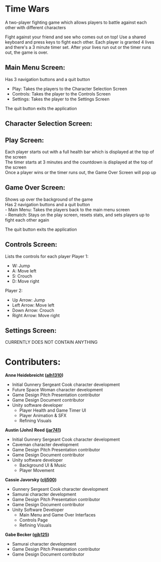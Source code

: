 # Time Wars  
A two-player fighting game which allows players to battle against each other with different characters

Fight against your friend and see who comes out on top! Use a shared keyboard and press keys to fight each other. Each player is granted 4 lives and there's a 3 minute timer set.
After your lives run out or the timer runs out, the game is over. 

## Main Menu Screen:  
Has 3 navigation buttons and a quit button  
  - Play: Takes the players to the Character Selection Screen  
  - Controls: Takes the player to the Controls Screen  
  - Settings: Takes the player to the Settings Screen  

The quit button exits the application 

## Character Selection Screen:

## Play Screen:
  Each player starts out with a full health bar which is displayed at the top of the screen   
  The timer starts at 3 minutes and the countdown is displayed at the top of the screen  
  Once a player wins or the timer runs out, the Game Over Screen will pop up  
  
## Game Over Screen:
  Shows up over the background of the game  
  Has 2 navigation buttons and a quit button  
    - Main Menu: Takes the players back to the main menu screen  
    - Rematch: Stays on the play screen, resets stats, and sets players up to fight each other again  
  
  The quit button exits the application  

## Controls Screen:
 Lists the controls for each player
 Player 1:
  - W: Jump
  - A: Move left
  - S: Crouch
  - D: Move right
  
 Player 2:
  - Up Arrow: Jump
  - Left Arrow: Move left
  - Down Arrow: Crouch
  - Right Arrow: Move right
  
## Settings Screen:
CURRENTLY DOES NOT CONTAIN ANYTHING
  

# Contributers:

**Anne Heidebreicht ([alh1310](https://github.com/AnneH20))**
  - Initial Gunnery Sergeant Cook character development
  - Future Space Woman character development
  - Game Design Pitch Presentation contributor
  - Game Design Document contributor
  - Unity software developer
    - Player Health and Game Timer UI
    - Player Animation & SFX
    - Refining Visuals
    
**Austin (John) Reed ([jar741](https://github.com/ReedJA117))**
  - Initial Gunnery Sergeant Cook character development
  - Caveman character development
  - Game Design Pitch Presentation contributor
  - Game Design Document contributor
  - Unity software developer
    - Background UI & Music
    - Player Movement
    
**Cassie Javorsky ([clj500](https://github.com/clj500))**
  - Gunnery Sergeant Cook character development
  - Samurai character development
  - Game Design Pitch Presentation contributor
  - Game Design Document contributor
  - Unity Software Developer
    - Main Menu and Game Over Interfaces
    - Controls Page
    - Refining Visuals
    
**Gabe Becker ([gjb125](https://github.com/GabeBecker2048))**
  - Samurai character development
  - Game Design Pitch Presentation contributor
  - Game Design Document contributor




  
  
